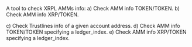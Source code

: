 A tool to check XRPL AMMs info:
a) Check AMM info TOKEN/TOKEN.
b) Check AMM info XRP/TOKEN.

c) Check Trustlines info of a given account address.
d) Check AMM info TOKEN/TOKEN specifying a ledger_index. 
e) Check AMM info XRP/TOKEN specifying a ledger_index.
